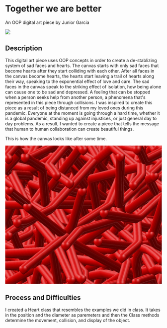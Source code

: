 # Together we are better

 An OOP digital art piece by Junior Garcia

<img src="heart.gif">

## Description
This digital art piece uses OOP concepts in order to create a de-stablizing system of sad faces and hearts. The canvas starts with only sad faces that become hearts after they start colliding with each other. After all faces in the canvas become hearts, the hearts start leaving a trail of hearts along their way, speaking to the exponential effect of love and care. The sad faces in the canvas  speak to the striking effect of isolation, how being alone can cause one to be sad and depressed. A feeling that can be stopped when a person seeks help from another person, a phenomena that's represented in this piece through collisions. I was inspired to create this piece as a result of being distanced from my loved ones during this pandemic. Everyone at the moment is going through a hard time, whether it is a global pandemic, standing up against injustices, or just general day to day problems. As a result, I wanted to create a piece that tells the message that human to human collaboration can create beautiful things. 
  
This is how the canvas looks like after some time.

<img alt="Final Result" src="final.jpg">

 
## Process and Difficulties

I created a Heart class that resembles the examples  we did in class. It takes in the position and the diameter as paremeters and then the  Class methods determine the movement, collision, and display of the object. 